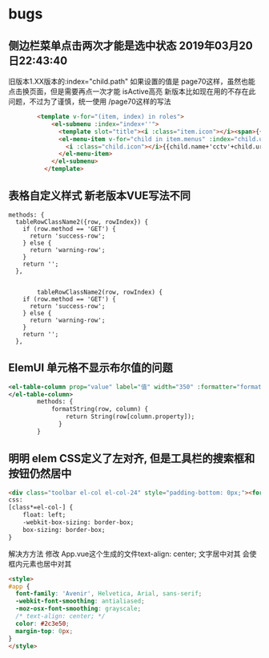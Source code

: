 # bugs

## 侧边栏菜单点击两次才能是选中状态 2019年03月20日22:43:40

旧版本1.XX版本的:index="child.path" 如果设置的值是 page70这样，虽然也能点击换页面，但是需要再点一次才能 isActive高亮
新版本比如现在用的不存在此问题，不过为了谨慎，统一使用 /page70这样的写法

``` html
        <template v-for="(item, index) in roles">
            <el-submenu :index="index+''">
              <template slot="title"><i :class="item.icon"></i><span>{{item.roleName}}</span></template>
              <el-menu-item v-for="child in item.menus" :index="child.url" :key="child.url">
                <i :class="child.icon"></i>{{child.name+'cctv'+child.url}}
              </el-menu-item>
            </el-submenu>
          </template>
```

## 表格自定义样式 新老版本VUE写法不同

    methods: {
      tableRowClassName2({row, rowIndex}) {
        if (row.method == 'GET') {
          return 'success-row';
        } else {
          return 'warning-row';
        }
        return '';
      },


            tableRowClassName2(row, rowIndex) {
        if (row.method == 'GET') {
          return 'success-row';
        } else {
          return 'warning-row';
        }
        return '';
      },

## ElemUI 单元格不显示布尔值的问题

``` xml
<el-table-column prop="value" label="值" width="350" :formatter="formatString">
</el-table-column>
		methods: {
			formatString(row, column) {
        		return String(row[column.property]);
              }
        }
```

## 明明 elem CSS定义了左对齐, 但是工具栏的搜索框和按钮仍然居中
``` html
<div class="toolbar el-col el-col-24" style="padding-bottom: 0px;"><form class="el-form el-form--inline"><div class="el-form-item">
css:
[class*=el-col-] {
    float: left;
    -webkit-box-sizing: border-box;
    box-sizing: border-box;
}
```
解决方方法 修改 App.vue这个生成的文件text-align: center; 文字居中对其 会使框内元素也居中对其
``` html
<style>
#app {
  font-family: 'Avenir', Helvetica, Arial, sans-serif;
  -webkit-font-smoothing: antialiased;
  -moz-osx-font-smoothing: grayscale;
  /* text-align: center; */
  color: #2c3e50;
  margin-top: 0px;
}
</style>
```